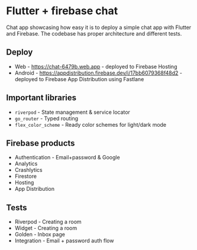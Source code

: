# Flutter + firebase chat
Chat app showcasing how easy it is to deploy a simple chat app with Flutter and Firebase. The codebase has proper architecture and different tests.

## Deploy
- Web - https://chat-6479b.web.app - deployed to Firebase Hosting
- Android - https://appdistribution.firebase.dev/i/17bb6079368f48d2 - deployed to Firebase App Distribution using Fastlane

## Important libraries
- `riverpod` - State management & service locator
- `go_router` - Typed routing
- `flex_color_scheme` - Ready color schemes for light/dark mode

## Firebase products
- Authentication - Email+password & Google
- Analytics
- Crashlytics
- Firestore
- Hosting
- App Distribution

## Tests
 - Riverpod - Creating a room
 - Widget - Creating a room
 - Golden - Inbox page
 - Integration - Email + password auth flow
